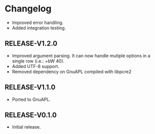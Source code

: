 # Changelog

- Improved error handling.
- Added integration testing.

## RELEASE-V1.2.0

- Improved argument parsing. It can now handle mutiple options in a single row (i.e.: +bW 40).
- Added UTF-8 support.
- Removed dependency on GnuAPL compiled with libpcre2

## RELEASE-V1.1.0

- Ported to GnuAPL.

## RELEASE-V0.1.0

- Initial release.
